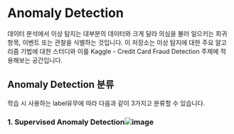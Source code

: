# Anomaly Detection
 
데이터 분석에서 이상 탐지는 대부분의 데이터와 크게 달라 의심을 불러 일으키는 희귀 항목, 이벤트 또는 관찰을 식별하는 것입니다.
이 저장소는 이상 탐지에 대한 주요 알고리즘 기법에 대한 스터디와 이를 Kaggle - Credit Card Fraud Detection 주제에 적용해보는 공간입니다.

## Anomaly Detection 분류
학습 시 사용하는 label유무에 따라 다음과 같이 3가지고 분류할 수 있습니다. 

### 1. Supervised Anomaly Detection![image](https://user-images.githubusercontent.com/76995436/130019042-4945f6d3-0372-4a8e-80d6-8ba62d1687d1.png)

